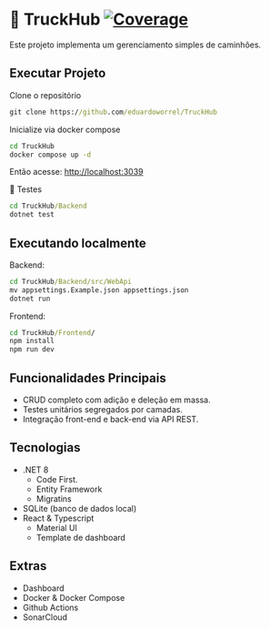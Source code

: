 # 🚛 TruckHub [![Coverage](https://sonarcloud.io/api/project_badges/measure?project=eduardoworrel_TruckHub&metric=coverage)](https://sonarcloud.io/summary/new_code?id=eduardoworrel_TruckHub)

Este projeto implementa um gerenciamento simples de caminhões.

## Executar Projeto

Clone o repositório
```cmd
git clone https://github.com/eduardoworrel/TruckHub
```

Inicialize via docker compose

```cmd
cd TruckHub
docker compose up -d
```

Então acesse: [http://localhost:3039](http://localhost:3039)

🧪 Testes

```cmd
cd TruckHub/Backend
dotnet test
```


## Executando localmente
Backend:
```cmd
cd TruckHub/Backend/src/WebApi
mv appsettings.Example.json appsettings.json
dotnet run
```

Frontend:
```cmd
cd TruckHub/Frontend/
npm install
npm run dev
```


## Funcionalidades Principais

- CRUD completo com adição e deleção em massa.
- Testes unitários segregados por camadas. 
- Integração front-end e back-end via API REST.

## Tecnologias

- .NET 8
    - Code First.
    - Entity Framework
    - Migratins
- SQLite (banco de dados local)
- React & Typescript
    - Material UI
    - Template de dashboard

## Extras
- Dashboard
- Docker & Docker Compose
- Github Actions
- SonarCloud